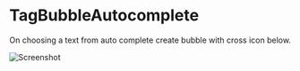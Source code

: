 # TagBubbleAutocomplete
On choosing a text from auto complete create bubble with cross icon below.

![Screenshot](https://raw.githubusercontent.com/techierishi/TagBubbleAutocomplete/master/showcase.gif)
